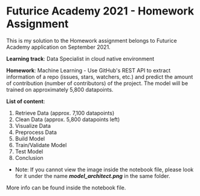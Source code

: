 # Futurice Academy 2021 - Homework Assignment

This is my solution to the Homework assignment belongs to Futurice Academy application on September 2021.

<b>Learning track</b>: Data Specialist in cloud native environment

<b>Homework</b>: Machine Learning - Use GitHub's REST API to extract information of a repo (issues, stars, watchers, etc.) and predict the amount of contribution (number of contributors) of the project. The model will be trained on approximately 5,800 datapoints.

<b>List of content</b>:
  1. Retrieve Data (approx. 7,100 datapoints)
  2. Clean Data (approx. 5,800 datapoints left)
  3. Visualize Data
  4. Preprocess Data
  5. Build Model
  6. Train/Validate Model
  7. Test Model
  8. Conclusion

* Note: If you cannot view the image inside the notebook file, please look for it under the name <i><b>model_architect.png</b></i> in the same folder.

More info can be found inside the notebook file.
